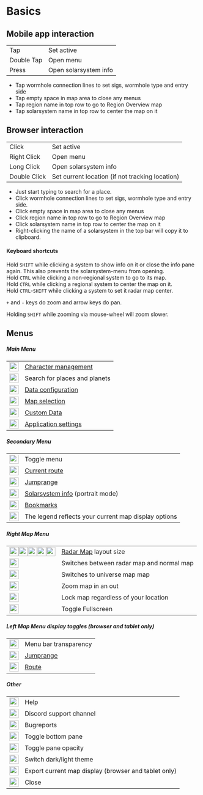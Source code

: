 # Basics

## Mobile app interaction
|  |  |
|--|--|
| Tap | Set active|
| Double Tap | Open menu |
| Press | Open solarsystem info |

- Tap wormhole connection lines to set sigs, wormhole type and entry side
- Tap empty space in map area to close any menus
- Tap region name in top row to go to Region Overview map
- Tap solarsystem name in top row to center the map on it

## Browser interaction

|  |  |
|--|--|
| Click | Set active|
| Right Click| Open menu |
| Long Click| Open solarsystem info |
| Double Click | Set current location (if not tracking location) |

- Just start typing to search for a place.
- Click wormhole connection lines to set sigs, wormhole type and entry side.
- Click empty space in map area to close any menus
- Click region name in top row to go to Region Overview map
- Click solarsystem name in top row to center the map on it
- Right-clicking the name of a solarsystem in the top bar will copy it to clipboard.

#### Keyboard shortcuts 

Hold `SHIFT` while clicking a system to show info on it or close the info pane again. This also prevents the solarsystem-menu from opening.<br>
Hold `CTRL` while clicking a non-regional system to go to its map.<br>Hold `CTRL` while clicking a regional system to center the map on it.<br>
Hold `CTRL`-`SHIFT` while clicking a system to set it radar map center.<br>

`+` and `-` keys do zoom and arrow keys do pan.

Holding `SHIFT` while zooming via mouse-wheel will zoom slower.


## Menus

##### Main Menu
|  | |
|--|--|
| <img src="https://raw.githubusercontent.com/Risingson/eedocs/master/docs/images/User-100_26_100_off.png" width="24" height="24" > | [Character management](https://eveeyeechoes.readthedocs.io/en/latest/sync/character-management/) |
| <img src="https://eveeye.com/img/icon/Search-100.png" width="24" height="24" > | Search for places and planets |
| <img src="https://raw.githubusercontent.com/Risingson/eedocs/master/docs/images/Node-100_off.png" width="24" height="24" > | [Data configuration](https://eveeyeechoes.readthedocs.io/en/latest/data/overview/) |
| <img src="https://raw.githubusercontent.com/Risingson/eedocs/master/docs/images/Map-100_off.png" width="24" height="24"> | [Map selection](https://eveeyeechoes.readthedocs.io/en/latest/map/layout/) |
| <img src="https://raw.githubusercontent.com/Risingson/eedocs/master/docs/images//db.png" width="24" height="24"> | [Custom Data](https://eveeyeechoes.readthedocs.io/en/latest/data/database/) |
| <img src="https://raw.githubusercontent.com/Risingson/eedocs/master/docs/images/Settings-100_off.png" width="24" height="24"> | [Application settings](https://eveeyeechoes.readthedocs.io/en/latest/ui/settings/) |

##### Secondary Menu
|  |  |
|--|--|
| <img src="https://raw.githubusercontent.com/Risingson/eedocs/master/docs/images/Menu-100.png" width="24" height="24"> |  Toggle menu|
| <img src="https://raw.githubusercontent.com/Risingson/eedocs/master/docs/images/rou.png" width="24" height="24"> | [Current route](https://eveeyeechoes.readthedocs.io/en/latest/navigation/waypoints/) |
| <img src="https://raw.githubusercontent.com/Risingson/eedocs/master/docs/images/jmp.png" width="24" height="24"> | [Jumprange](https://eveeyeechoes.readthedocs.io/en/latest/navigation/jumprange/) |
| <img src="https://raw.githubusercontent.com/Risingson/eedocs/master/docs/images/sol.png" width="24" height="24"> | [Solarsystem info](https://eveeyeechoes.readthedocs.io/en/latest/ui/solarsystem-info/) (portrait mode) |
| <img src="https://raw.githubusercontent.com/Risingson/eedocs/master/docs/images/bmk.png" width="24" height="24"> | [Bookmarks](https://eveeyeechoes.readthedocs.io/en/latest/ui/bookmarks) |
| <img src="https://raw.githubusercontent.com/Risingson/eedocs/master/docs/images/lgd.png" width="24" height="24"> | The legend reflects your current map display options |

##### Right Map Menu
|  |  |
|--|--|
| <img src="https://raw.githubusercontent.com/Risingson/eedocs/master/docs/images/5.png" width="24" height="24" ><img src="https://raw.githubusercontent.com/Risingson/eedocs/master/docs/images/4.png" width="24" height="24" ><img src="https://raw.githubusercontent.com/Risingson/eedocs/master/docs/images/3.png" width="24" height="24" ><img src="https://raw.githubusercontent.com/Risingson/eedocs/master/docs/images/2.png" width="24" height="24" ><img src="https://raw.githubusercontent.com/Risingson/eedocs/master/docs/images/1.png" width="24" height="24" > | [Radar Map](https://eveeyeechoes.readthedocs.io/en/latest/map/layout/#Radar%20Map) layout size | 
| <img src="https://raw.githubusercontent.com/Risingson/eedocs/master/docs/images/0.png" width="24" height="24" > | Switches between radar map and normal map |
| <img src="https://raw.githubusercontent.com/Risingson/eedocs/master/docs/images/u.png" width="24" height="24" > | Switches to universe map map |
| <img src="https://raw.githubusercontent.com/Risingson/eedocs/master/docs/images/Collapse-100.png" width="24" height="24" > | Zoom map in an out |
| <img src="https://raw.githubusercontent.com/Risingson/eedocs/master/docs/images/Lock.png" width="24" height="24" > | Lock map regardless of your location |
| <img src="https://raw.githubusercontent.com/Risingson/eedocs/master/docs/images/Fullscreen-100_off.png" width="24" height="24" > | Toggle Fullscreen |

##### Left Map Menu display toggles (browser and tablet only)
|  |  |
|--|--|
| <img src="https://raw.githubusercontent.com/Risingson/eedocs/master/docs/images/transp.png" width="24" height="24" > | Menu bar transparency | 
| <img src="https://raw.githubusercontent.com/Risingson/eedocs/master/docs/images/j.png" width="24" height="24" > |[Jumprange](https://eveeyeechoes.readthedocs.io/en/latest/navigation/jumprange)|
| <img src="https://raw.githubusercontent.com/Risingson/eedocs/master/docs/images/r.png" width="24" height="24" > | [Route](https://eveeyeechoes.readthedocs.io/en/latest/navigation/route)|


##### Other
|  |  |
|--|--|
| <img src="https://raw.githubusercontent.com/Risingson/eedocs/master/docs/images/Help-100_b.png" width="24" height="24"> | Help  |
| <img src="https://raw.githubusercontent.com/Risingson/eedocs/master/docs/images/comments-50.png" width="24" height="24"> | Discord support channel |
| <img src="https://raw.githubusercontent.com/Risingson/eedocs/master/docs/images/bug.png" width="24" height="24"> | Bugreports |
| <img src="https://raw.githubusercontent.com/Risingson/eedocs/master/docs/images/Arrow-100_opt_on.png" width="24" height="24"> | Toggle bottom pane |
| <img src="https://raw.githubusercontent.com/Risingson/eedocs/master/docs/images/opacity_off.png" width="24" height="24"> |  Toggle pane opacity |
| <img src="https://raw.githubusercontent.com/Risingson/eedocs/master/docs/images/theme.png" width="24" height="24"> |  Switch dark/light theme |
| <img src="https://raw.githubusercontent.com/Risingson/eedocs/master/docs/images/copy.png" width="24" height="24"> | Export current map display (browser and tablet only)|
| <img src="https://raw.githubusercontent.com/Risingson/eedocs/master/docs/images/Delete-100.png" width="24" height="24"> | Close  |

<!-- ##### Route
see [Waypoints](https://eveeyeechoes.readthedocs.io/en/latest/navigation/waypoints)

## Other Icons

##### Incursions and Invasions
|  |  |
|--|--|
| <img src="https://raw.githubusercontent.com/Risingson/eedocs/master/docs/images/invstate_3.png" width="24" height="24"> | EDENCOM Fortress |
| <img src="https://raw.githubusercontent.com/Risingson/eedocs/master/docs/images/invstate_2.png" width="24" height="24"> | EDENCOM Bulwark |
| <img src="https://raw.githubusercontent.com/Risingson/eedocs/master/docs/images/invstate_1.png" width="24" height="24"> |  EDENCOM Redoubt |
| <img src="https://raw.githubusercontent.com/Risingson/eedocs/master/docs/images/invstate_0.png" width="24" height="24"> | Stellar Reconnaissance|
| <img src="https://raw.githubusercontent.com/Risingson/eedocs/master/docs/images/invstate_-1.png" width="24" height="24"> | First Liminality|
| <img src="https://raw.githubusercontent.com/Risingson/eedocs/master/docs/images/invstate_-2.png" width="24" height="24"> | Second Liminality|
| <img src="https://raw.githubusercontent.com/Risingson/eedocs/master/docs/images/invstate_-3.png" width="24" height="24"> | Final Liminality|
| <img src="https://raw.githubusercontent.com/Risingson/eedocs/master/docs/images/lim-2.png" width="24" height="24"> | Liminality security status |
| <img src="https://raw.githubusercontent.com/Risingson/eedocs/master/docs/images/lim-3.png" width="24" height="24"> | Final Liminality security status |
| <img src="https://raw.githubusercontent.com/Risingson/eedocs/master/docs/images/invstate_-4.png" width="24" height="24"> | Triglavian Minor Victory |
| <img src="https://raw.githubusercontent.com/Risingson/eedocs/master/docs/images/invstate_4.png" width="24" height="24"> | EDENCOM Minor Victory  |
| <img src="https://raw.githubusercontent.com/Risingson/eedocs/master/docs/images/incursion_500019.png" width="24" height="24"> | Sansha Incursion| -->
<!--stackedit_data:
eyJoaXN0b3J5IjpbMTk5MjQ5Mzg4MiwtMjQ5MzYzMDAzLDU2OT
cxNTA4OSwxMjQxNjEzMDI3LDM2MzAxMjcwOCw4ODE3NTc2MzQs
LTEyNzcwMDMxNDgsMTQ3NTg1NjIxOSwxNzEyMDQ5NDgwLC0xNj
IyOTc1Mjg1LC0xMzA1Nzg0MjA4LDE2MjE5OTgzMDQsLTY5NDEy
NzEyMCwyNTg2NzEwMywxODgxNTA1NTIxLC0zODMzOTA1MTUsMz
c1ODI0NTk3LC03NTgzNDM5NjEsMTU3MjgyNDgyNywtMTMyNDUw
ODUwNF19
-->